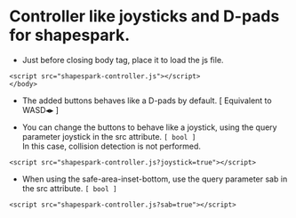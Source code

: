 # Controller like joysticks and D-pads for shapespark.

- Just before closing body tag, place it to load the js file.

```
<script src="shapespark-controller.js"></script>
</body>
```

- The added buttons behaves like a D-pads by default. [ Equivalent to WASD&ltrif;&rtrif; ]

- You can change the buttons to behave like a joystick, using the query parameter joystick in the src attribute. ```[ bool ]```
<br>In this case, collision detection is not performed.

```
<script src="shapespark-controller.js?joystick=true"></script>
```

- When using the safe-area-inset-bottom, use the query parameter sab in the src attribute. ```[ bool ]```

```
<script src="shapespark-controller.js?sab=true"></script>
```
